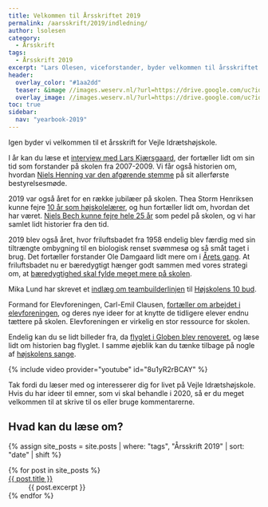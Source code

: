 ```yaml
---
title: Velkommen til Årsskriftet 2019
permalink: /aarsskrift/2019/indledning/
author: lsolesen
category:
  - Årsskrift
tags:
  - Årsskrift 2019
excerpt: "Lars Olesen, viceforstander, byder velkommen til årsskriftet og fortæller lidt om indholdet i årsskriftet."
header:
  overlay_color: "#1aa2dd"
  teaser: &image //images.weserv.nl/?url=https://drive.google.com/uc?id=1fz50QBUxsqp6fq-DYbAI3jmF8Y_W0CjN&w=300
  overlay_image: //images.weserv.nl/?url=https://drive.google.com/uc?id=1fz50QBUxsqp6fq-DYbAI3jmF8Y_W0CjN&w=2000
toc: true
sidebar:
  nav: "yearbook-2019"
---
```


Igen byder vi velkommen til et årsskrift for Vejle Idrætshøjskole. 

I år kan du læse et [interview med Lars Kjærsgaard](/aarsskrift/2019/fokus-vaerdier-overlevelse/), der fortæller lidt om sin tid som forstander på skolen fra 2007-2009. Vi får også historien om, hvordan [Niels Henning var den afgørende stemme](/aarsskrift/2019/globen/) på sit allerførste bestyrelsesmøde.

2019 var også året for en række jubilæer på skolen. Thea Storm Henriksen kunne fejre [10 år som højskolelærer](/aarsskrift/2019/thea-henriksen/), og hun fortæller lidt om, hvordan det har været. [Niels Bech kunne fejre hele 25 år](/aarsskrift/2019/niels-beck-jubilaeum/) som pedel på skolen, og vi har samlet lidt historier fra den tid.

2019 blev også året, hvor friluftsbadet fra 1958 endelig blev færdig med sin tiltrængte ombygning til en biologisk renset svømmesø og så småt taget i brug. Det fortæller forstander Ole Damgaard lidt mere om i [Årets gang](/aarsskrift/2019/dagbog/). At friluftsbadet nu er bæredygtigt hænger godt sammen med vores strategi om, at [bæredygtighed skal fylde meget mere på skolen](/aarsskrift/2019/baeredygtighed/).

Mika Lund har skrevet et [indlæg om teambuilderlinjen](/aarsskrift/2019/teambuilder-loeser-aegte-opgaver/) til [Højskolens 10 bud](https://www.partner-ads.com/dk/klikbanner.php?partnerid=28187&bannerid=43264&htmlurl=https://www.saxo.com/dk/products/search?query=h%C3%B8jskolens+10+bud).

Formand for Elevforeningen, Carl-Emil Clausen, [fortæller om arbejdet i elevforeningen](/aarsskrift/2019/elevforeningen/), og deres nye ideer for at knytte de tidligere elever endnu tættere på skolen. Elevforeningen er virkelig en stor ressource for skolen.

Endelig kan du se lidt billeder fra, da [flyglet i Globen blev renoveret](/aarsskrift/2019/flygel/), og læse lidt om historien bag flyglet. I samme øjeblik kan du tænke tilbage på nogle af [højskolens sange](/sange/).

{% include video provider="youtube" id="8u1yR2rBCAY" %}

Tak fordi du læser med og interesserer dig for livet på Vejle Idrætshøjskole. Hvis du har ideer til emner, som vi skal behandle i 2020, så er du meget velkommen til at skrive til os eller bruge kommentarerne.

## Hvad kan du læse om?

{% assign site_posts = site.posts | where: "tags", "Årsskrift 2019" | sort: "date" | shift %}

<dl>
{% for post in site_posts %}
  <dt><a href="{{ post.url | relative_url }}" rel="permalink">{{ post.title }}</a></dt>
  <dd>{{ post.excerpt }}</dd>
{% endfor %}
</dl>
